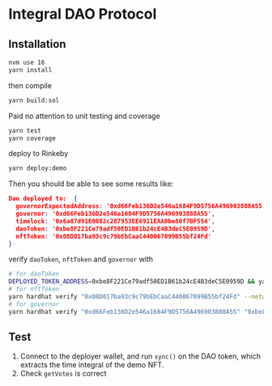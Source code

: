# Integral DAO Protocol

## Installation
```bash
nvm use 16
yarn install
```
then compile
```bash
yarn build:sol
```
Paid no attention to unit testing and coverage
```bash
yarn test
yarn coverage
```
deploy to Rinkeby
```bash
yarn deploy:demo
```
Then you should be able to see some results like:
```json
Dao deployed to:  {
  governorExpectedAddress: '0xd66Feb136D2e546a1684F9D5756A496903888A55',
  governor: '0xd66Feb136D2e546a1684F9D5756A496903888A55',
  timelock: '0x6a07d91E0082c287953EE6911EAA0be80f7BF554',
  daoToken: '0xbe8F221Ce79adf50ED1B61b24cE4B3deC5E0959D',
  nftToken: '0x08D017ba93c9c79bEbCaaC440067099B55bf24Fd'
}
```
verify `daoToken`, `nftToken` and `governor` with
```sh
# for daoToken
DEPLOYED_TOKEN_ADDRESS=0xbe8F221Ce79adf50ED1B61b24cE4B3deC5E0959D && yarn hardhat verify "$DEPLOYED_TOKEN_ADDRESS" "0x08D017ba93c9c79bEbCaaC440067099B55bf24Fd" --network rinkeby
# for nftToken
yarn hardhat verify "0x08D017ba93c9c79bEbCaaC440067099B55bf24Fd" --network rinkeby
# for governor
yarn hardhat verify "0xd66Feb136D2e546a1684F9D5756A496903888A55" "0xbe8F221Ce79adf50ED1B61b24cE4B3deC5E0959D" "0x6a07d91E0082c287953EE6911EAA0be80f7BF554" --network rinkeby
```

## Test
1. Connect to the deployer wallet, and run `sync()` on the DAO token, which extracts the time integral of the demo NFT.
2. Check `getVotes` is correct
